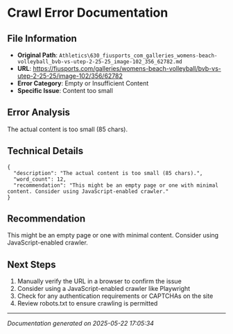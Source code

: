 # Crawl Error Documentation

## File Information
- **Original Path**: `Athletics\630_fiusports_com_galleries_womens-beach-volleyball_bvb-vs-utep-2-25-25_image-102_356_62782.md`
- **URL**: https://fiusports.com/galleries/womens-beach-volleyball/bvb-vs-utep-2-25-25/image-102/356/62782
- **Error Category**: Empty or Insufficient Content
- **Specific Issue**: Content too small

## Error Analysis
The actual content is too small (85 chars).

## Technical Details
```
{
  "description": "The actual content is too small (85 chars).",
  "word_count": 12,
  "recommendation": "This might be an empty page or one with minimal content. Consider using JavaScript-enabled crawler."
}
```

## Recommendation
This might be an empty page or one with minimal content. Consider using JavaScript-enabled crawler.

## Next Steps
1. Manually verify the URL in a browser to confirm the issue
2. Consider using a JavaScript-enabled crawler like Playwright
3. Check for any authentication requirements or CAPTCHAs on the site
4. Review robots.txt to ensure crawling is permitted

---
*Documentation generated on 2025-05-22 17:05:34*
